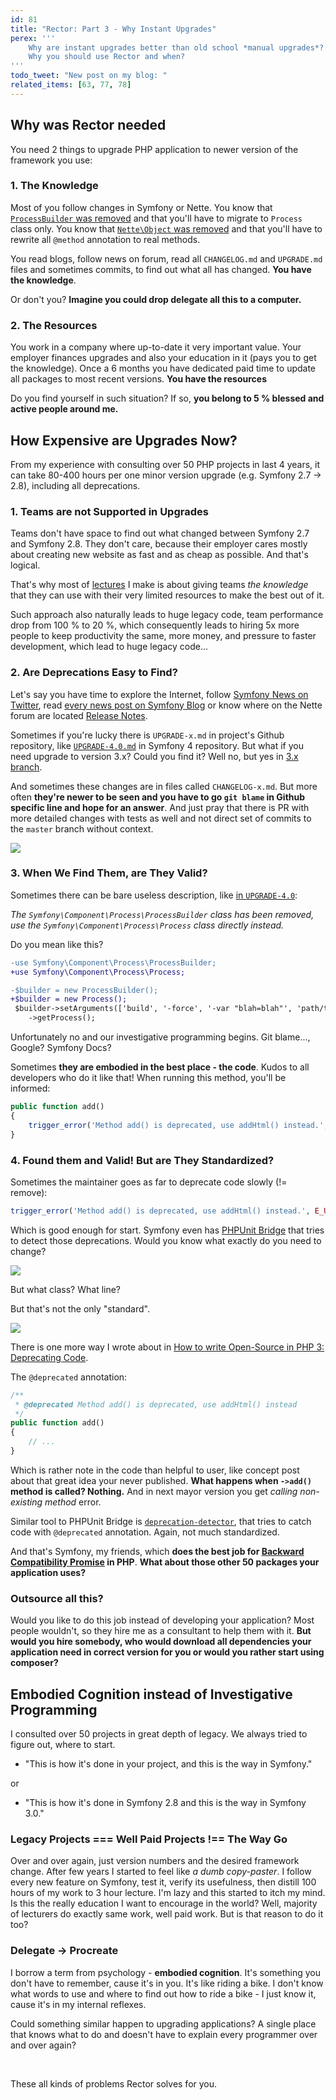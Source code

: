 ```yaml
---
id: 81
title: "Rector: Part 3 - Why Instant Upgrades"
perex: '''
    Why are instant upgrades better than old school *manual upgrades*? Why is the path to find exact before/after like hell-road?
    Why you should use Rector and when?
'''
todo_tweet: "New post on my blog: "
related_items: [63, 77, 78]
---
```


## Why was Rector needed

You need 2 things to upgrade PHP application to newer version of the framework you use:

### 1. The Knowledge

Most of you follow changes in Symfony or Nette. You know that [`ProcessBuilder` was removed](https://github.com/symfony/symfony/blob/master/UPGRADE-4.0.md#process) and that you'll have to migrate to `Process` class only. You know that [`Nette\Object` was removed](https://forum.nette.org/cs/26250-pojdte-otestovat-nette-2-4-rc) and that you'll have to rewrite all `@method` annotation to real methods.

You read blogs, follow news on forum, read all `CHANGELOG.md` and `UPGRADE.md` files and sometimes commits, to find out what all has changed. **You have the knowledge**.

Or don't you? **Imagine you could drop delegate all this to a computer.**

### 2. The Resources

You work in a company where up-to-date it very important value. Your employer finances upgrades and also your education in it (pays you to get the knowledge). Once a 6 months you have dedicated paid time to update all packages to most recent versions. **You have the resources**

Do you find yourself in such situation? If so, **you belong to 5 % blessed and active people around me.**

## How Expensive are Upgrades Now?

From my experience with consulting over 50 PHP projects in last 4 years, it can take 80-400 hours per one minor version upgrade (e.g. Symfony 2.7 → 2.8), including all deprecations.

### 1. Teams are not Supported in Upgrades

Teams don't have space to find out what changed between Symfony 2.7 and Symfony 2.8. They don't care, because their employer cares mostly about creating new website as fast and as cheap as possible. And that's logical.

That's why most of [lectures](/mentoring-and-lectures/) I make is about giving teams *the knowledge* that they can use with their very limited resources to make the best out of it.

Such approach also naturally leads to huge legacy code, team performance drop from 100 % to 20 %, which consequently leads to hiring 5x more people to keep productivity the same, more money, and pressure to faster development, which lead to huge legacy code...

### 2. Are Deprecations Easy to Find?

Let's say you have time to explore the Internet, follow [Symfony News on Twitter](https://twitter.com/symfony_en), read [every news post on Symfony Blog](https://symfony.com/blog/category/living-on-the-edge) or know where on the Nette forum are located [Release Notes](https://forum.nette.org/en/f78-release-announcements-news).

Sometimes if you're lucky there is `UPGRADE-x.md` in project's Github repository, like [`UPGRADE-4.0.md`](https://github.com/symfony/symfony/blob/master/UPGRADE-4.0.md) in Symfony 4 repository. But what if you need upgrade to version 3.x? Could you find it? Well no, but yes in [3.x branch](https://github.com/symfony/symfony/tree/3.4).

And sometimes these changes are in files called `CHANGELOG-x.md`. But more often **they're newer to be seen and you have to go `git blame` in Github specific line and hope for an answer**. And just pray that there is PR with more detailed changes with tests as well and not direct set of commits to the `master` branch without context.

<img src="/assets/images/posts/2018/rector-3/frustration.jpg" class="img-thumbnail">

### 3. When We Find Them, are They Valid?

Sometimes there can be bare useless description, like [in `UPGRADE-4.0`](https://github.com/symfony/symfony/blob/master/UPGRADE-4.0.md#process):

*The `Symfony\Component\Process\ProcessBuilder` class has been removed, use the `Symfony\Component\Process\Process` class directly instead.*

Do you mean like this?

```diff
-use Symfony\Component\Process\ProcessBuilder;
+use Symfony\Component\Process\Process;

-$builder = new ProcessBuilder();
+$builder = new Process();
 $builder->setArguments(['build', '-force', '-var "blah=blah"', 'path/to/json.json'])
    ->getProcess();
```

Unfortunately no and our investigative programming begins. Git blame..., Google? Symfony Docs?

Sometimes **they are embodied in the best place - the code**. Kudos to all developers who do it like that! When running this method, you'll be informed:

```php
public function add()
{
    trigger_error('Method add() is deprecated, use addHtml() instead.', E_USER_DEPRECATED);
}
```

### 4. Found them and Valid! But are They Standardized?

Sometimes the maintainer goes as far to deprecate code slowly (!= remove):

```php
trigger_error('Method add() is deprecated, use addHtml() instead.', E_USER_DEPRECATED);
```

Which is good enough for start. Symfony even has [PHPUnit Bridge](https://symfony.com/doc/current/components/phpunit_bridge.html) that tries to detect those deprecations. Would you know what exactly do you need to change?

<img src="/assets/images/posts/2018/rector-3/report.png" class="img-thumbnail">

But what class? What line?

But that's not the only "standard".

<a href="https://xkcd.com/927/
">
    <img src="https://imgs.xkcd.com/comics/standards.png" class="img-thumbnail">
</a>

There is one more way I wrote about in [How to write Open-Source in PHP 3: Deprecating Code](/blog/2017/09/11/how-to-write-open-source-in-php-3-deprecating-code/#today-s-topic-changed-method-name).

The `@deprecated` annotation:

```php
/**
 * @deprecated Method add() is deprecated, use addHtml() instead
 */
public function add()
{
    // ...
}
```

Which is rather note in the code than helpful to user, like concept post about that great idea your never published. **What happens when `->add()` method is called? Nothing.** And in next mayor version you get *calling non-existing method* error.

Similar tool to PHPUnit Bridge is [`deprecation-detector`](https://github.com/sensiolabs-de/deprecation-detector), that tries to catch code with `@deprecated` annotation. Again, not much standardized.

And that's Symfony, my friends, which **does the best job for [Backward Compatibility Promise](https://symfony.com/doc/current/contributing/code/bc.html) in PHP**. **What about those other 50 packages your application uses?**

### Outsource all this?

Would you like to do this job instead of developing your application? Most people wouldn't, so they hire me as a consultant to help them with it. **But would you hire somebody, who would download all dependencies your application need in correct version for you or would you rather start using composer?**

## Embodied Cognition instead of Investigative Programming

I consulted over 50 projects in great depth of legacy. We always tried to figure out, where to start.

- "This is how it's done in your project, and this is the way in Symfony."

or

- "This is how it's done in Symfony 2.8 and this is the way in Symfony 3.0."

### Legacy Projects === Well Paid Projects !== The Way Go

Over and over again, just version numbers and the desired framework change. After few years I started to feel like *a dumb copy-paster*. I follow every new feature on Symfony, test it, verify its usefulness, then distill 100 hours of my work to 3 hour lecture. I'm lazy and this started to itch my mind. Is this the really education I want to encourage in the world? Well, majority of lecturers do exactly same work, well paid work. But is that reason to do it too?

### Delegate → Procreate

I borrow a term from psychology - **embodied cognition**. It's something you don't have to remember, cause it's in you. It's like riding a bike. I don't know what words to use and where to find out how to ride a bike - I just know it, cause it's in  my internal reflexes.

Could something similar happen to upgrading applications? A single place that knows what to do and doesn't have to explain every programmer over and over again?

<br>

These all kinds of problems Rector solves for you.
